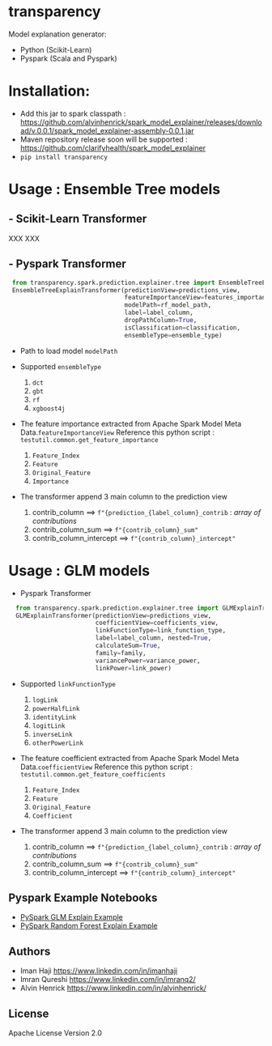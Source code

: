 # transparency
Model explanation generator:
- Python (Scikit-Learn)
- Pyspark (Scala and Pyspark)

# Installation:
- Add this jar to spark classpath : https://github.com/alvinhenrick/spark_model_explainer/releases/download/v.0.0.1/spark_model_explainer-assembly-0.0.1.jar
- Maven repository release soon will be supported : https://github.com/clarifyhealth/spark_model_explainer
- `pip install transparency`


# Usage : Ensemble Tree models
## - Scikit-Learn Transformer
XXX XXX 
## - Pyspark Transformer
 ```python 
  from transparency.spark.prediction.explainer.tree import EnsembleTreeExplainTransformer
  EnsembleTreeExplainTransformer(predictionView=predictions_view, 
                                 featureImportanceView=features_importance_view,
                                 modelPath=rf_model_path, 
                                 label=label_column,
                                 dropPathColumn=True, 
                                 isClassification=classification, 
                                 ensembleType=ensemble_type)

 ```
- Path to load model `modelPath`

- Supported `ensembleType`
    1. `dct`
    2. `gbt`
    3. `rf`
    4. `xgboost4j`

- The feature importance extracted from Apache Spark Model Meta Data.`featureImportanceView`
  Reference this python script : `testutil.common.get_feature_importance`
    1. `Feature_Index`
    2. `Feature`
    3. `Original_Feature`
    4. `Importance`

- The transformer append 3 main column to the prediction view 
    1. contrib_column ==> `f"{prediction_{label_column}_contrib` : *array of contributions*
    2. contrib_column_sum ==>  `f"{contrib_column}_sum"`
    3. contrib_column_intercept ==> `f"{contrib_column}_intercept"`

# Usage : GLM models
- Pyspark Transformer
 ```python 
   from transparency.spark.prediction.explainer.tree import GLMExplainTransformer
   GLMExplainTransformer(predictionView=predictions_view, 
                         coefficientView=coefficients_view,
                         linkFunctionType=link_function_type, 
                         label=label_column, nested=True,
                         calculateSum=True, 
                         family=family, 
                         variancePower=variance_power, 
                         linkPower=link_power)

 ```
-  Supported `linkFunctionType`
    1. `logLink`
    2. `powerHalfLink`
    3. `identityLink`
    4. `logitLink`
    5. `inverseLink`
    6. `otherPowerLink`

- The feature coefficient extracted from Apache Spark Model Meta Data.`coefficientView`
  Reference this python script : `testutil.common.get_feature_coefficients`
    1. `Feature_Index`
    2. `Feature`
    3. `Original_Feature`
    4. `Coefficient`

- The transformer append 3 main column to the prediction view 
    1. contrib_column ==> `f"{prediction_{label_column}_contrib` : *array of contributions*
    2. contrib_column_sum ==>  `f"{contrib_column}_sum"`
    3. contrib_column_intercept ==> `f"{contrib_column}_intercept"`

## Pyspark Example Notebooks
- [PySpark GLM Explain Example](examples/notebooks/spark/pyspark_glm_explain.ipynb)
- [PySpark Random Forest Explain Example](examples/notebooks/spark/pyspark_random_forest_explain.ipynb)

## Authors
* Iman Haji <https://www.linkedin.com/in/imanhaji>
* Imran Qureshi <https://www.linkedin.com/in/imranq2/>
* Alvin Henrick <https://www.linkedin.com/in/alvinhenrick/>

## License
Apache License Version 2.0
